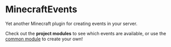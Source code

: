# MinecraftEvents
Yet another Minecraft plugin for creating events in your server.

Check out the **project modules** to see which events are available, or use the [common module](/common) to create your own! 